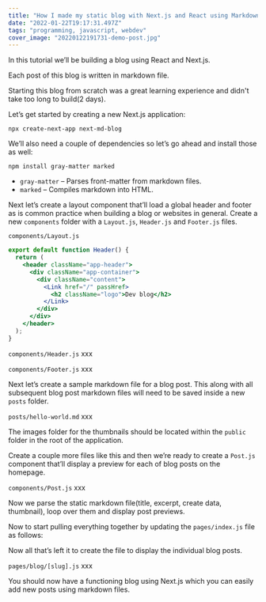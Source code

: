 ```yaml
---
title: "How I made my static blog with Next.js and React using Markdown files"
date: "2022-01-22T19:17:31.497Z"
tags: "programming, javascript, webdev"
cover_image: "20220122191731-demo-post.jpg"
---
```


In this tutorial we’ll be building a blog using React and Next.js.

Each post of this blog is written in markdown file.

Starting this blog from scratch was a great learning experience and didn't take too long to build(2 days).

Let’s get started by creating a new Next.js application:

    npx create-next-app next-md-blog

We’ll also need a couple of dependencies so let’s go ahead and install those as well:

    npm install gray-matter marked

- `gray-matter` – Parses front-matter from markdown files.
- `marked` – Compiles markdown into HTML.

Next let’s create a layout component that’ll load a global header and footer as is common practice when building a blog or websites in general. Create a new `components` folder with a `Layout.js`, `Header.js` and `Footer.js` files.

`components/Layout.js`

```jsx
export default function Header() {
  return (
    <header className="app-header">
      <div className="app-container">
        <div className="content">
          <Link href="/" passHref>
            <h2 className="logo">Dev blog</h2>
          </Link>
        </div>
      </div>
    </header>
  );
}
```

`components/Header.js`
xxx

`components/Footer.js`
xxx

Next let’s create a sample markdown file for a blog post. This along with all subsequent blog post markdown files will need to be saved inside a new `posts` folder.

`posts/hello-world.md`
xxx

The images folder for the thumbnails should be located within the `public` folder in the root of the application.

Create a couple more files like this and then we’re ready to create a `Post.js` component that’ll display a preview for each of blog posts on the homepage.

`components/Post.js`
xxx

Now we parse the static markdown file(title, excerpt, create data, thumbnail), loop over them and display post previews.

Now to start pulling everything together by updating the `pages/index.js` file as follows:

Now all that’s left it to create the file to display the individual blog posts.

`pages/blog/[slug].js`
xxx

You should now have a functioning blog using Next.js which you can easily add new posts using markdown files.
